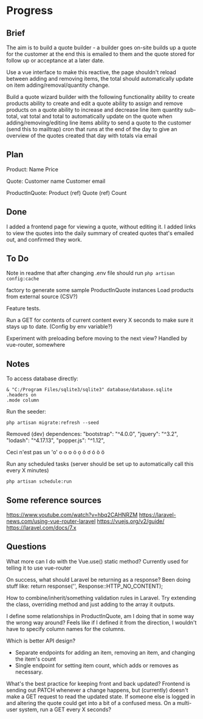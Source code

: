 # Progress

## Brief
The aim is to build a quote builder - a builder goes on-site builds up a quote for the customer at the end this is emailed to them and the quote stored for follow up or acceptance at a later date.

Use a vue interface to make this reactive, the page shouldn't reload between adding and removing items, the total should automatically update on item adding/removal/quantity change.

Build a quote wizard builder with the following functionality
    ability to create products
    ability to create and edit a quote
    ability to assign and remove products on a quote
    ability to increase and decrease line item quantity
    sub-total, vat total and total to automatically update on the quote when adding/removing/editing line items
    ability to send a quote to the customer (send this to mailtrap)
    cron that runs at the end of the day to give an overview of the quotes created that day with totals via email

## Plan
Product:
    Name
    Price

Quote:
    Customer name
    Customer email

ProductInQuote:
    Product (ref)
    Quote (ref)
    Count

## Done
I added a frontend page for viewing a quote, without editing it.
I added links to view the quotes into the daily summary of created quotes that's emailed out, and confirmed they work.

## To Do
Note in readme that after changing .env file should run `php artisan config:cache`

factory to generate some sample ProductInQuote instances
Load products from external source (CSV?)

Feature tests.

Run a GET for contents of current content every X seconds to make sure it stays up to date. (Config by env variable?)

Experiment with preloading before moving to the next view? Handled by vue-router, somewhere

## Notes
To access database directly:
```
& "C:/Program Files/sqlite3/sqlite3" database/database.sqlite
.headers on
.mode column
```

Run the seeder:
```
php artisan migrate:refresh --seed
```

Removed (dev) dependences:
"bootstrap": "^4.0.0",
"jquery": "^3.2",
"lodash": "^4.17.13",
"popper.js": "^1.12",

Ceci n'est pas un 'o'
о ο օ ȯ ọ ỏ ơ ó ò ö

Run any scheduled tasks (server should be set up to automatically call this every X minutes)
```
php artisan schedule:run
```

## Some reference sources
https://www.youtube.com/watch?v=hbq2CAHNRZM
https://laravel-news.com/using-vue-router-laravel
https://vuejs.org/v2/guide/
https://laravel.com/docs/7.x

## Questions
What more can I do with the Vue.use() static method? Currently used for telling it to use vue-router

On success, what should Laravel be returning as a response?
    Been doing stuff like: return response('', Response::HTTP_NO_CONTENT);

How to combine/inherit/something validation rules in Laravel.
    Try extending the class, overriding method and just adding to the array it outputs.

I define some relationships in ProductInQuote, am I doing that in some way the wrong way around? Feels like if I defined it from the direction, I wouldn't have to specify column names for the columns.

Which is better API design?
- Separate endpoints for adding an item, removing an item, and changing the item's count
- Single endpoint for setting item count, which adds or removes as necessary.

What's the best practice for keeping front and back updated? Frontend is sending out PATCH whenever a change happens, but (currently) doesn't make a GET request to read the updated state. If someone else is logged in and altering the quote could get into a bit of a confused mess. On a multi-user system, run a GET every X seconds?
